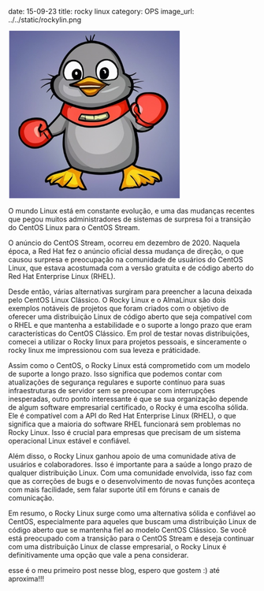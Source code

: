 date: 15-09-23
title: rocky linux
category: OPS
image_url: ../../static/rockylin.png

![Alt text](../../static/rockylin.png)

O mundo Linux está em constante evolução, e uma das mudanças recentes que pegou muitos administradores de sistemas de surpresa foi a transição do CentOS Linux para o CentOS Stream.

O anúncio do CentOS Stream, ocorreu em dezembro de 2020. Naquela época, a Red Hat fez o anúncio oficial dessa mudança de direção, o que causou surpresa e preocupação na comunidade de usuários do CentOS Linux, que estava acostumada com a versão gratuita e de código aberto do Red Hat Enterprise Linux (RHEL).

Desde então, várias alternativas surgiram para preencher a lacuna deixada pelo CentOS Linux Clássico. O Rocky Linux e o AlmaLinux são dois exemplos notáveis de projetos que foram criados com o objetivo de oferecer uma distribuição Linux de código aberto que seja compatível com o RHEL e que mantenha a estabilidade e o suporte a longo prazo que eram características do CentOS Clássico. Em prol de testar novas distribuições, comecei a utilizar o Rocky linux para projetos pessoais, e sinceramente o rocky linux me impressionou com sua leveza e práticidade.

Assim como o CentOS, o Rocky Linux está comprometido com um modelo de suporte a longo prazo. Isso significa que podemos contar com atualizações de segurança regulares e suporte contínuo para suas infraestruturas de servidor sem se preocupar com interrupções inesperadas, outro ponto interessante é que se sua organização depende de algum software empresarial certificado, o Rocky é uma escolha sólida. Ele é compatível com a API do Red Hat Enterprise Linux (RHEL), o que significa que a maioria do software RHEL funcionará sem problemas no Rocky Linux. Isso é crucial para empresas que precisam de um sistema operacional Linux estável e confiável.

Além disso, o Rocky Linux ganhou apoio de uma comunidade ativa de usuários e colaboradores. Isso é importante para a saúde a longo prazo de qualquer distribuição Linux. Com uma comunidade envolvida, isso faz com que as correções de bugs e o desenvolvimento de novas funções aconteça com mais facilidade, sem falar suporte útil em fóruns e canais de comunicação.

Em resumo, o Rocky Linux surge como uma alternativa sólida e confiável ao CentOS, especialmente para aqueles que buscam uma distribuição Linux de código aberto que se mantenha fiel ao modelo CentOS Clássico. Se você está preocupado com a transição para o CentOS Stream e deseja continuar com uma distribuição Linux de classe empresarial, o Rocky Linux é definitivamente uma opção que vale a pena considerar.


esse é o meu primeiro post nesse blog, espero que gostem :) até aproxima!!!
